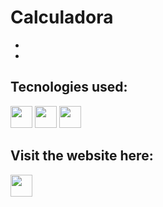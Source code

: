# Calculadora
* 
* 

## Tecnologies used:
<div>
  <img src="https://cdn.jsdelivr.net/gh/devicons/devicon/icons/javascript/javascript-original.svg" height="35px" weigth="35px"/>  
  <img src="https://cdn.jsdelivr.net/gh/devicons/devicon/icons/html5/html5-original.svg" height="35px" weigth="35px"/>
  <img src="https://cdn.jsdelivr.net/gh/devicons/devicon/icons/sass/sass-original.svg" height="35px" weigth="35px"/>
</div>

## Visit the website here:
<a href="https://minimalist-calculator-cess.netlify.app" target="_blanck"><img src="https://seeklogo.com/images/N/netlify-logo-758722CDF4-seeklogo.com.png" height="35px" weigth="35px"/></a>
                    
